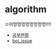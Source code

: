 # algorithm
ㅁ어멍멍멍멍멍멍멍멍!!!!

- [공부현황](https://github.com/rbdus0715/algorithm/blob/main/study/study_readme.md)
- [boj_issue](https://github.com/rbdus0715/algorithm/blob/main/boj/boj_readme.md)
